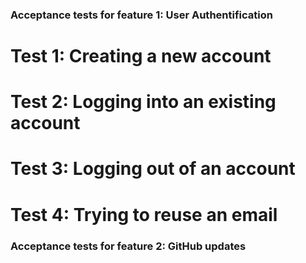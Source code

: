 ### Acceptance tests for feature 1: User Authentification

# Test 1: Creating a new account

# Test 2: Logging into an existing account

# Test 3: Logging out of an account

# Test 4: Trying to reuse an email

### Acceptance tests for feature 2: GitHub updates
